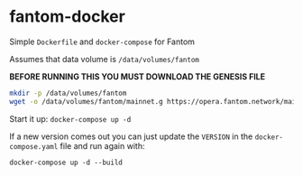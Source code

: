 # fantom-docker
Simple `Dockerfile` and `docker-compose` for Fantom

Assumes that data volume is `/data/volumes/fantom`

**BEFORE RUNNING THIS YOU MUST DOWNLOAD THE GENESIS FILE**
```bash
mkdir -p /data/volumes/fantom
wget -o /data/volumes/fantom/mainnet.g https://opera.fantom.network/mainnet.g
```

Start it up: `docker-compose up -d`

If a new version comes out you can just update the `VERSION` in the `docker-compose.yaml` file and run again with:

`docker-compose up -d --build`
